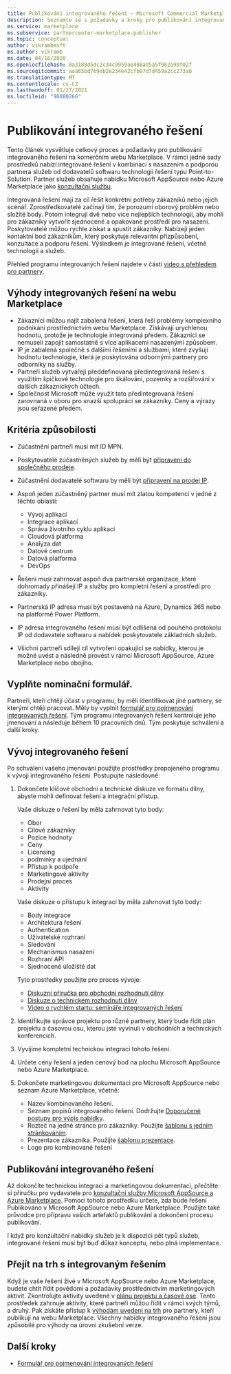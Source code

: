 ```yaml
---
title: Publikování integrovaného řešení – Microsoft Commercial Marketplace
description: Seznamte se s požadavky a kroky pro publikování integrovaných řešení pro Microsoft AppSource a Azure Marketplace.
ms.service: marketplace
ms.subservice: partnercenter-marketplace-publisher
ms.topic: conceptual
author: vikrambmsft
ms.author: vikramb
ms.date: 04/16/2020
ms.openlocfilehash: 0a3188d5dc2c34c9959ae488ad5a5f962a99f02f
ms.sourcegitcommit: aaa65bd769eb2e234e42cfb07d7d459a2cc273ab
ms.translationtype: MT
ms.contentlocale: cs-CZ
ms.lasthandoff: 01/27/2021
ms.locfileid: "98880266"
---
```

# <a name="publish-an-integrated-solution"></a>Publikování integrovaného řešení

Tento článek vysvětluje celkový proces a požadavky pro publikování integrovaného řešení na komerčním webu Marketplace. V rámci jedné sady prostředků nabízí integrované řešení v kombinaci s nasazením a podporou partnera služeb od dodavatelů softwaru technologii řešení typu Point-to-Solution. Partner služeb obsahuje nabídku Microsoft AppSource nebo Azure Marketplace jako [konzultační službu](./plan-consulting-service-offer.md).

Integrovaná řešení mají za cíl řešit konkrétní potřeby zákazníků nebo jejich scénář. Zprostředkovatelé začínají tím, že porozumí oborový problém nebo složité body. Potom integrují dvě nebo více nejlepších technologií, aby mohli pro zákazníky vytvořit sjednocené a opakované prostředí pro nasazení. Poskytovatelé můžou rychle získat a spustit zákazníky. Nabízejí jeden kontaktní bod zákazníkům, který poskytuje relevantní přizpůsobení, konzultace a podporu řešení. Výsledkem je integrované řešení, včetně technologií a služeb.

Přehled programu integrovaných řešení najdete v části [video s přehledem pro partnery](https://partner.microsoft.com/asset/detail/integrated-solutions-program-overview-for-partners-mp4).

## <a name="benefits-of-integrated-solutions-in-the-marketplace"></a>Výhody integrovaných řešení na webu Marketplace

* Zákazníci můžou najít zabalená řešení, která řeší problémy komplexního podnikání prostřednictvím webu Marketplace. Získávají urychlenou hodnotu, protože je technologie integrovaná předem. Zákazníci se nemuseli zapojit samostatně s více aplikacemi nasazenými způsobem.
* IP je zabalená společně s dalšími řešeními a službami, které zvyšují hodnotu technologie, která je poskytována odbornými partnery pro odborníky na služby.
* Partneři služeb vytvářejí předdefinovaná předintegrovaná řešení s využitím špičkové technologie pro škálování, pozemky a rozšiřování v dalších zákaznických účtech.
* Společnost Microsoft může využít tato předintegrovaná řešení zarovnaná v oboru pro snazší spolupráci se zákazníky. Ceny a výrazy jsou seřazené předem.

## <a name="eligibility-criteria"></a>Kritéria způsobilosti

* Zúčastnění partneři musí mít ID MPN.
* Poskytovatelé zúčastněných služeb by měli být [připravení do společného prodeje](/legal/marketplace/certification-policies#3000-requirements-for-co-sell-status).
* Zúčastnění dodavatelé softwaru by měli být [připravení na prodej IP](/legal/marketplace/certification-policies#3000-requirements-for-co-sell-status).
* Aspoň jeden zúčastněný partner musí mít zlatou kompetenci v jedné z těchto oblastí:
    - Vývoj aplikací
    - Integrace aplikací
    - Správa životního cyklu aplikací
    - Cloudová platforma
    - Analýza dat
    - Datové centrum
    - Datová platforma
    - DevOps

* Řešení musí zahrnovat aspoň dva partnerské organizace, které dohromady přinášejí IP a služby pro kompletní řešení a prostředí pro zákazníky.
* Partnerská IP adresa musí být postavená na Azure, Dynamics 365 nebo na platformě Power Platform.
* IP adresa integrovaného řešení musí být odlišená od pouhého protokolu IP od dodavatele softwaru a nabídek poskytovatele základních služeb.
* Všichni partneři sdílejí cíl vytvoření opakující se nabídky, kterou je možné uvést a následně provést v rámci Microsoft AppSource, Azure Marketplace nebo obojího.

## <a name="submit-a-nomination"></a>Vyplňte nominační formulář.

Partneři, kteří chtějí účast v programu, by měli identifikovat jiné partnery, se kterými chtějí pracovat. Měly by vyplnit [formulář pro pojmenování integrovaných řešení](https://aka.ms/AA5qicu). Tým programu integrovaných řešení kontroluje jeho jmenování a následuje během 10 pracovních dnů. Tým poskytuje schválení a další kroky.

## <a name="develop-an-integrated-solution"></a>Vývoj integrovaného řešení

Po schválení vašeho jmenování použijte prostředky propojeného programu k vývoji integrovaného řešení. Postupujte následovně:

1. Dokončete klíčové obchodní a technické diskuze ve formátu dílny, abyste mohli definovat řešení a integrační přístup.

    Vaše diskuze o řešení by měla zahrnovat tyto body:
    * Obor
    * Cílové zákazníky
    * Pozice hodnoty
    * Ceny
    * Licensing
    * podmínky a ujednání
    * Přístup k podpoře
    * Marketingové aktivity
    * Prodejní proces
    * Aktivity

    Vaše diskuze o přístupu k integraci by měla zahrnovat tyto body:
    * Body integrace
    * Architektura řešení
    * Authentication
    * Uživatelské rozhraní
    * Sledování
    * Mechanismus nasazení
    * Rozhraní API
    * Sjednocené úložiště dat

    Tyto prostředky použijte pro proces vývoje:

    * [Diskuzní příručka pro obchodní rozhodnutí dílny](https://aka.ms/AA5qicx)
    * [Diskuze o technickém rozhodnutí dílny](https://aka.ms/AA5qid1)
    * [Video o rychlém startu: semináře integrovaných řešení](https://partner.microsoft.com/asset/detail/integrated-solutions-workshop-quickstart-guide-mp4)

1. Identifikujte správce projektu pro různé partnery, který bude řídit plán projektu a časovou osu, kterou jste vyvinuli v obchodních a technických konferencích.

1. Vyvíjíme kompletní technickou integraci tohoto řešení.

1. Určete ceny řešení a jeden cenový bod na plochu Microsoft AppSource nebo Azure Marketplace.

1. Dokončete marketingovou dokumentaci pro Microsoft AppSource nebo seznam Azure Marketplace, včetně:

    * Název kombinovaného řešení.
    * Seznam popisů integrovaného řešení. Dodržujte [Doporučené postupy pro výpis nabídky](./gtm-offer-listing-best-practices.md).
    * Rozteč na jedné stránce pro zákazníky. Použijte [šablonu s jedním stránkováním](https://aka.ms/AA5s08a).
    * Prezentace zákazníka. Použijte [šablonu prezentace](https://aka.ms/AA5s7ql).
    * Logo pro kombinované řešení

## <a name="publish-your-integrated-solution"></a>Publikování integrovaného řešení

Až dokončíte technickou integraci a marketingovou dokumentaci, přečtěte si příručku pro vydavatele pro [konzultační služby Microsoft AppSource a Azure Marketplace](./plan-consulting-service-offer.md). Pomocí tohoto prostředku určete, zda bude řešení Publikováno v Microsoft AppSource nebo Azure Marketplace. Použijte také průvodce pro přípravu vašich artefaktů publikování a dokončení procesu publikování.

I když pro konzultační nabídky služeb je k dispozici pět typů služeb, integrované řešení musí být buď důkaz konceptu, nebo plná implementace.

## <a name="go-to-market-with-your-integrated-solution"></a>Přejít na trh s integrovaným řešením

Když je vaše řešení živé v Microsoft AppSource nebo Azure Marketplace, budete chtít řídit povědomí a požadavky prostřednictvím marketingových aktivit. Zkontrolujte aktivity uvedené v [plánu projektu a časové ose](https://aka.ms/AA5qiuc). Tento prostředek zahrnuje aktivity, které partneři můžou řídit v rámci svých týmů, a druhý. Pak získáte přístup k [výhodám uvedení na trh](./gtm-your-marketplace-benefits.md#list-trial-and-consulting-benefits) pro partnery, kteří publikují na webu Marketplace. Všechny nabídky integrovaného řešení jsou způsobilé pro výhody na úrovni zkušební verze.

## <a name="next-steps"></a>Další kroky

- [Formulář pro pojmenování integrovaných řešení](https://aka.ms/AA5qicu)
